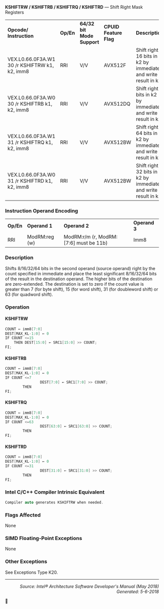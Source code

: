 <b>KSHIFTRW / KSHIFTRB / KSHIFTRQ / KSHIFTRD</b> — Shift Right Mask Registers
<table>
	<tr>
		<td><b>Opcode/ Instruction</b></td>
		<td><b>Op/En</b></td>
		<td><b>64/32 bit Mode Support</b></td>
		<td><b>CPUID Feature Flag</b></td>
		<td><b>Description</b></td>
	</tr>
	<tr>
		<td>VEX.L0.66.0F3A.W1 30 /r KSHIFTRW k1, k2, imm8</td>
		<td>RRI</td>
		<td>V/V</td>
		<td>AVX512F</td>
		<td>Shift right 16 bits in k2 by immediate and write result in k1.</td>
	</tr>
	<tr>
		<td>VEX.L0.66.0F3A.W0 30 /r KSHIFTRB k1, k2, imm8</td>
		<td>RRI</td>
		<td>V/V</td>
		<td>AVX512DQ</td>
		<td>Shift right 8 bits in k2 by immediate and write result in k1.</td>
	</tr>
	<tr>
		<td>VEX.L0.66.0F3A.W1 31 /r KSHIFTRQ k1, k2, imm8</td>
		<td>RRI</td>
		<td>V/V</td>
		<td>AVX512BW </td>
		<td>Shift right 64 bits in k2 by immediate and write result in k1.</td>
	</tr>
	<tr>
		<td>VEX.L0.66.0F3A.W0 31 /r KSHIFTRD k1, k2, imm8</td>
		<td>RRI</td>
		<td>V/V</td>
		<td>AVX512BW </td>
		<td>Shift right 32 bits in k2 by immediate and write result in k1.</td>
	</tr>
</table>


### Instruction Operand Encoding
<table>
	<tr>
		<td><b>Op/En</b></td>
		<td><b>Operand 1</b></td>
		<td><b>Operand 2</b></td>
		<td><b>Operand 3</b></td>
	</tr>
	<tr>
		<td>RRI</td>
		<td>ModRM:reg (w)</td>
		<td>ModRM:r/m (r, ModRM:[7:6] must be 11b)</td>
		<td>Imm8</td>
	</tr>
</table>


### Description
Shifts 8/16/32/64 bits in the second operand (source operand) right by the count specified in immediate and place
the least significant 8/16/32/64 bits of the result in the destination operand. The higher bits of the destination are
zero-extended. The destination is set to zero if the count value is greater than 7 (for byte shift), 15 (for word shift),
31 (for doubleword shift) or 63 (for quadword shift).

### Operation


#### KSHIFTRW
```java
COUNT ← imm8[7:0]
DEST[MAX_KL-1:0] ← 0
IF COUNT <=15
    THEN DEST[15:0] ← SRC1[15:0] >> COUNT;
FI;
```
#### KSHIFTRB
```java
COUNT ← imm8[7:0]
DEST[MAX_KL-1:0] ← 0
IF COUNT <=7
                DEST[7:0] ← SRC1[7:0] >> COUNT;
        THEN 
FI;
```
#### KSHIFTRQ
```java
COUNT ← imm8[7:0]
DEST[MAX_KL-1:0] ← 0
IF COUNT <=63
                DEST[63:0] ← SRC1[63:0] >> COUNT;
        THEN 
FI;
```
#### KSHIFTRD
```java
COUNT ← imm8[7:0]
DEST[MAX_KL-1:0] ← 0
IF COUNT <=31
                DEST[31:0] ← SRC1[31:0] >> COUNT;
        THEN 
FI;
```
### Intel C/C++ Compiler Intrinsic Equivalent
```c
Compiler auto generates KSHIFTRW when needed.
```
### Flags Affected
None

### SIMD Floating-Point Exceptions

None

### Other Exceptions

See Exceptions Type K20.

 --- 
<p align="right"><i>Source: Intel® Architecture Software Developer's Manual (May 2018)<br>Generated: 5-6-2018</i></p>
